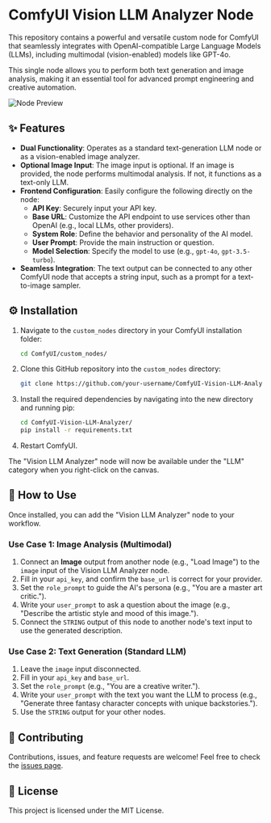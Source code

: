 # ComfyUI Vision LLM Analyzer Node

This repository contains a powerful and versatile custom node for ComfyUI that seamlessly integrates with OpenAI-compatible Large Language Models (LLMs), including multimodal (vision-enabled) models like GPT-4o.

This single node allows you to perform both text generation and image analysis, making it an essential tool for advanced prompt engineering and creative automation.

![Node Preview](https://i.imgur.com/your-image-url.png) <!-- It's a good idea to add a screenshot of your node here -->

## ✨ Features

- **Dual Functionality**: Operates as a standard text-generation LLM node or as a vision-enabled image analyzer.
- **Optional Image Input**: The image input is optional. If an image is provided, the node performs multimodal analysis. If not, it functions as a text-only LLM.
- **Frontend Configuration**: Easily configure the following directly on the node:
    - **API Key**: Securely input your API key.
    - **Base URL**: Customize the API endpoint to use services other than OpenAI (e.g., local LLMs, other providers).
    - **System Role**: Define the behavior and personality of the AI model.
    - **User Prompt**: Provide the main instruction or question.
    - **Model Selection**: Specify the model to use (e.g., `gpt-4o`, `gpt-3.5-turbo`).
- **Seamless Integration**: The text output can be connected to any other ComfyUI node that accepts a string input, such as a prompt for a text-to-image sampler.

## ⚙️ Installation

1.  Navigate to the `custom_nodes` directory in your ComfyUI installation folder:
    ```bash
    cd ComfyUI/custom_nodes/
    ```
2.  Clone this GitHub repository into the `custom_nodes` directory:
    ```bash
    git clone https://github.com/your-username/ComfyUI-Vision-LLM-Analyzer.git
    ```
3.  Install the required dependencies by navigating into the new directory and running pip:
    ```bash
    cd ComfyUI-Vision-LLM-Analyzer/
    pip install -r requirements.txt
    ```
4.  Restart ComfyUI.

The "Vision LLM Analyzer" node will now be available under the "LLM" category when you right-click on the canvas.

## 🚀 How to Use

Once installed, you can add the "Vision LLM Analyzer" node to your workflow.

### Use Case 1: Image Analysis (Multimodal)

1.  Connect an **Image** output from another node (e.g., "Load Image") to the `image` input of the Vision LLM Analyzer node.
2.  Fill in your `api_key`, and confirm the `base_url` is correct for your provider.
3.  Set the `role_prompt` to guide the AI's persona (e.g., "You are a master art critic.").
4.  Write your `user_prompt` to ask a question about the image (e.g., "Describe the artistic style and mood of this image.").
5.  Connect the `STRING` output of this node to another node's text input to use the generated description.

### Use Case 2: Text Generation (Standard LLM)

1.  Leave the `image` input disconnected.
2.  Fill in your `api_key` and `base_url`.
3.  Set the `role_prompt` (e.g., "You are a creative writer.").
4.  Write your `user_prompt` with the text you want the LLM to process (e.g., "Generate three fantasy character concepts with unique backstories.").
5.  Use the `STRING` output for your other nodes.

## 🤝 Contributing

Contributions, issues, and feature requests are welcome! Feel free to check the [issues page](https://github.com/your-username/ComfyUI-Vision-LLM-Analyzer/issues).

## 📄 License

This project is licensed under the MIT License.
